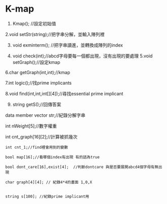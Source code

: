# K-map
 1. Kmap();    //設定初始值 

2.void setStr(string);//把字串分解，並輸入陣列裡 

3. void exminterm();    //把字串讀進，並轉換成陣列的index 

4. void check(int);//abcd字母要每一個都出現，沒有出現的要處理 
5.void setGraph();//設定kmap 

6.char getGraph(int,int);//kmap 

7.int logic();//找prime implicants 

8.void find(int,int,int[][4]);//尋找essential prime implicant 

9.  string getS();//回傳答案 

data member
vector<string> str;//紀錄分解字串 

 int nWeight[5];//數字權重  

   int cnt_graph[16][2];//計算被抓幾次 

    int cnt_1;//find裡會用到的變數 

    bool map[16];//看哪個index有出現 有的話為true 

    bool dont_care[16],exist[4];  //判斷dontcare 與是否要展開abcd4個字母有無出現   

    char graph[4][4]; // 紀錄4*4的畫面 1,0,X
    

    string s[100]; //紀錄prime implicant用
